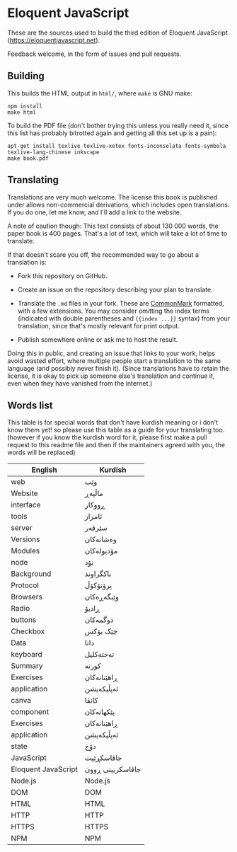 # Eloquent JavaScript

These are the sources used to build the third edition of Eloquent
JavaScript (https://eloquentjavascript.net).

Feedback welcome, in the form of issues and pull requests.

## Building

This builds the HTML output in `html/`, where `make` is GNU make:

    npm install
    make html

To build the PDF file (don't bother trying this unless you really need
it, since this list has probably bitrotted again and getting all this
set up is a pain):

    apt-get install texlive texlive-xetex fonts-inconsolata fonts-symbola texlive-lang-chinese inkscape
    make book.pdf

## Translating

Translations are very much welcome. The license this book is published
under allows non-commercial derivations, which includes open
translations. If you do one, let me know, and I'll add a link to the
website.

A note of caution though: This text consists of about 130 000 words,
the paper book is 400 pages. That's a lot of text, which will take a
lot of time to translate.

If that doesn't scare you off, the recommended way to go about a
translation is:

 - Fork this repository on GitHub.

 - Create an issue on the repository describing your plan to translate.

 - Translate the `.md` files in your fork. These are
   [CommonMark](https://commonmark.org/) formatted, with a few
   extensions. You may consider omitting the index terms (indicated
   with double parentheses and `{{index ...}}` syntax) from your
   translation, since that's mostly relevant for print output.

 - Publish somewhere online or ask me to host the result.

Doing this in public, and creating an issue that links to your work,
helps avoid wasted effort, where multiple people start a translation
to the same language (and possibly never finish it). (Since
translations have to retain the license, it is okay to pick up someone
else's translation and continue it, even when they have vanished from
the internet.)

## Words list

This table is for special words that don't have kurdish meaning or i don't know them yet!
so please use this table as a guide for your translating too. (however if you know the kurdish word for it, please first make a pull request to this readme file and then if the maintainers agreed with you, the words will be replaced)

| English      | Kurdish |
| ----------- | ----------- |
| web | وێب|
| Website | ماڵپەڕ|
| interface | ڕووکار|
| tools | ئامراز|
| server | سێرڤەر|
| Versions | وەشانەکان|
| Modules | مۆدیولەکان|
| node | نۆد|
| Background | باکگراوند |
| Protocol | پرۆتۆکۆڵ|
| Browsers | وێبگەڕەکان|
| Radio | ڕادیۆ|
| buttons | دوگمەکان|
| Checkbox | چێک بۆکس|
| Data | داتا|
| keyboard |تەختەکلیل|
| Summary | کورتە|
| Exercises | ڕاهێنانەکان|
| application | ئەپڵیکەیشن|
| canva |کانڤا|
| component | پێکهاتەکان|
| Exercises | ڕاهێنانەکان|
| application | ئەپڵیکەیشن|
| state |دۆخ|
| JavaScript | جاڤاسکڕێپت|
| Eloquent JavaScript | جاڤاسکریپتی ڕوون|
| Node.js | Node.js|
| DOM | DOM|
| HTML | HTML|
| HTTP | HTTP|
| HTTPS | HTTPS|
| NPM | NPM|
